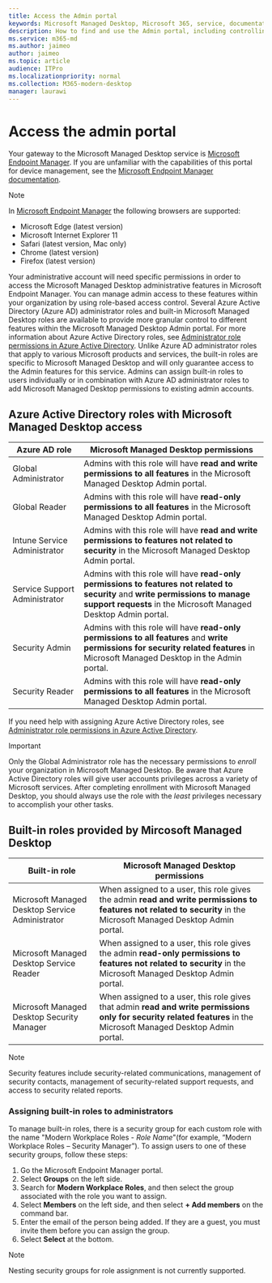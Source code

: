 ```yaml
---
title: Access the Admin portal
keywords: Microsoft Managed Desktop, Microsoft 365, service, documentation
description: How to find and use the Admin portal, including controlling access to it.
ms.service: m365-md
ms.author: jaimeo
author: jaimeo
ms.topic: article
audience: ITPro
ms.localizationpriority: normal
ms.collection: M365-modern-desktop
manager: laurawi
---
```


# Access the admin portal

Your gateway to the Microsoft Managed Desktop service is [Microsoft Endpoint Manager](https://endpoint.microsoft.com/). If you are unfamiliar with the capabilities of this portal for device management, see the [Microsoft Endpoint Manager documentation](https://docs.microsoft.com/mem/).

> [!NOTE]
> In [Microsoft Endpoint Manager](https://endpoint.microsoft.com/) the following browsers are supported:
> - Microsoft Edge (latest version)
> - Microsoft Internet Explorer 11
> - Safari (latest version, Mac only)
> - Chrome (latest version)
> - Firefox (latest version)

Your administrative account will need specific permissions in order to access the Microsoft Managed Desktop administrative features in Microsoft Endpoint Manager. You can manage admin access to these features within your organization by using role-based access control. Several Azure Active Directory (Azure AD) administrator roles and built-in Microsoft Managed Desktop roles are available to provide more granular control to different features within the Microsoft Managed Desktop Admin portal. For more information about Azure Active Directory roles, see [Administrator role permissions in Azure Active Directory](https://docs.microsoft.com/azure/active-directory/users-groups-roles/directory-assign-admin-roles). Unlike Azure AD administrator roles that apply to various Microsoft products and services, the built-in roles are specific to Microsoft Managed Desktop and will only guarantee access to the Admin features for this service. Admins can assign built-in roles to users individually or in combination with Azure AD administrator roles to add Microsoft Managed Desktop permissions to existing admin accounts.

## Azure Active Directory roles with Microsoft Managed Desktop access

|Azure AD role  |Microsoft Managed Desktop permissions  |
|---------|---------|
|Global Administrator     | Admins with this role will have **read and write permissions to all features** in the Microsoft Managed Desktop Admin portal.         |
|Global Reader     | Admins with this role will have **read-only permissions to all features** in the Microsoft Managed Desktop Admin portal.         |
|Intune Service Administrator     |  Admins with this role will have **read and write permissions to features not related to security** in the Microsoft Managed Desktop Admin portal.       |
|Service Support Administrator     | Admins with this role will have **read-only permissions to features not related to security** and **write permissions to manage support requests** in the Microsoft Managed Desktop Admin portal.         |
|Security Admin | Admins with this role will have **read-only permissions to all features** and **write permissions for security related features** in Microsoft Managed Desktop in the Admin portal. |
|Security Reader |Admins with this role will have **read-only permissions to all features** in the Microsoft Managed Desktop Admin portal.|

If you need help with assigning Azure Active Directory roles, see [Administrator role permissions in Azure Active Directory](https://docs.microsoft.com/azure/active-directory/users-groups-roles/directory-assign-admin-roles).

> [!IMPORTANT]
> Only the Global Administrator role has the necessary permissions to *enroll* your organization in Microsoft Managed Desktop. Be aware that Azure Active Directory roles will give user accounts privileges across a variety of Microsoft services. After completing enrollment with Microsoft Managed Desktop, you should always use the role with the *least* privileges necessary to accomplish your other tasks.

## Built-in roles provided by Mircosoft Managed Desktop


|Built-in role  |Microsoft Managed Desktop permissions  |
|---------|---------|
|Microsoft Managed Desktop Service Administrator  | When assigned to a user, this role gives the admin **read and write permissions to features not related to security** in the Microsoft Managed Desktop Admin portal.  |
|Microsoft Managed Desktop Service Reader | When assigned to a user, this role gives the admin **read-only permissions to features not related to security** in the Microsoft Managed Desktop Admin portal. |
|Microsoft Managed Desktop Security Manager |When assigned to a user, this role gives that admin **read and write permissions only for security related features** in the Microsoft Managed Desktop Admin portal.   |

> [!NOTE]
> Security features include security-related communications, management of security contacts, management of security-related support requests, and access to security related reports. 

### Assigning built-in roles to administrators

To manage built-in roles, there is a security group for each custom role with the name "Modern Workplace Roles - _Role Name_"(for example, “Modern Workplace Roles – Security Manager”). To assign users to one of these security groups, follow these steps:
1.	Go the Microsoft Endpoint Manager portal.
2.	Select **Groups** on the left side.
3.	Search for **Modern Workplace Roles**, and then select the group associated with the role you want to assign. 
4.	Select **Members** on the left side, and then select **+ Add members** on the command bar.
5.	Enter the email of the person being added. If they are a guest, you must invite them before you can assign the group.
6.	Select **Select** at the bottom.

> [!NOTE]
> Nesting security groups for role assignment is not currently supported. 
